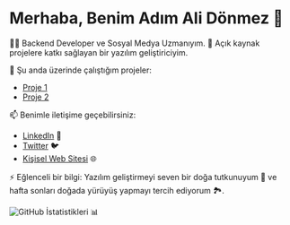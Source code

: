 # Merhaba, Benim Adım Ali Dönmez 👋

👨‍💻 Backend Developer ve Sosyal Medya Uzmanıyım.
🌱 Açık kaynak projelere katkı sağlayan bir yazılım geliştiriciyim.

🔭 Şu anda üzerinde çalıştığım projeler:
- [Proje 1](https://github.com/ali-donmez/proje1)
- [Proje 2](https://github.com/ali-donmez/proje2)

📫 Benimle iletişime geçebilirsiniz:
- [LinkedIn](https://www.linkedin.com/in/ali-donmez) 💼
- [Twitter](https://twitter.com/ali_donmez) 🐦
- [Kişisel Web Sitesi](https://www.alidonmez.com) 🌐

⚡ Eğlenceli bir bilgi: Yazılım geliştirmeyi seven bir doğa tutkunuyum 🌲 ve hafta sonları doğada yürüyüş yapmayı tercih ediyorum 🏞️.

![GitHub İstatistikleri](https://github-readme-stats.vercel.app/api?username=ali-donmez&show_icons=true) 📊
